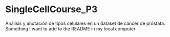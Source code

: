 # SingleCellCourse_P3
 Análisis y anotación de tipos celulares en un dataset de cáncer de próstata.
Something I want to add to the README in my local computer
